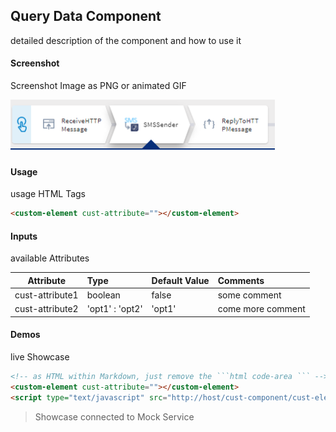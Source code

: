 ## Query Data Component
detailed description of the component and how to use it

#### Screenshot
Screenshot Image as PNG or animated GIF

![alt-text](query-data.png "Image")

#### Usage
usage HTML Tags

```html
<custom-element cust-attribute=""></custom-element>
```

#### Inputs
available Attributes

| Attribute       | Type            | Default Value | Comments            |
| --------------- |:--------------- |:------------- |:------------------- |
| cust-attribute1 | boolean         | false         | some comment        |
| cust-attribute2 | 'opt1' : 'opt2' | 'opt1'        | come more comment   |


#### Demos
live Showcase

```html
<!-- as HTML within Markdown, just remove the ```html code-area ``` -->
<custom-element cust-attribute=""></custom-element>
<script type="text/javascript" src="http://host/cust-component/cust-element.js"></script>
```

> Showcase connected to Mock Service


